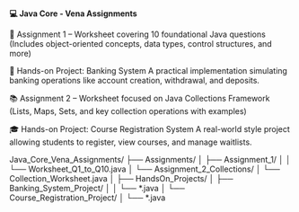 **💻 Java Core - Vena Assignments** <br>

📘 Assignment 1 – Worksheet covering 10 foundational Java questions
(Includes object-oriented concepts, data types, control structures, and more) <br>

🏦 Hands-on Project: Banking System
A practical implementation simulating banking operations like account creation, withdrawal, and deposits.<br>

📚 Assignment 2 – Worksheet focused on Java Collections Framework
(Lists, Maps, Sets, and key collection operations with examples)<br>

🎓 Hands-on Project: Course Registration System
A real-world style project allowing students to register, view courses, and manage waitlists.<br>

Java_Core_Vena_Assignments/
├── Assignments/
│   ├── Assignment_1/
│   │   └── Worksheet_Q1_to_Q10.java
│   └── Assignment_2_Collections/
│       └── Collection_Worksheet.java
│
├── HandsOn_Projects/
│   ├── Banking_System_Project/
│   │   └── *.java
│   └── Course_Registration_Project/
│       └── *.java

